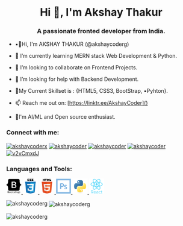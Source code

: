 <h1 align="center">Hi 👋, I'm Akshay Thakur</h1>
<h3 align="center">A passionate fronted developer from India.</h3>





- ▪️👋Hi, I'm AKSHAY THAKUR (@akshaycoderg)

- 🌱 I’m currently learning MERN stack Web Development & Python.

- 👯 I’m looking to collaborate on Frontend Projects.

- 🤔 I’m looking for help with Backend Development.

- 💯My Current Skillset is : {HTML5, CSS3, BootStrap, ▪️Pyhton}.

- 📫 Reach me out on: [https://linktr.ee/AkshayCoder]()

- 🚀I'm AI/ML and Open source enthusiast.


<h3 align="left">Connect with me:</h3>
<p align="left">
<a href="https://twitter.com/akshaycoderx" target="blank"><img align="center" src="https://raw.githubusercontent.com/rahuldkjain/github-profile-readme-generator/master/src/images/icons/Social/twitter.svg" alt="akshaycoderx" height="30" width="40" /></a>
<a href="https://linkedin.com/in/akshaycoder" target="blank"><img align="center" src="https://raw.githubusercontent.com/rahuldkjain/github-profile-readme-generator/master/src/images/icons/Social/linked-in-alt.svg" alt="akshaycoder" height="30" width="40" /></a>
<a href="https://instagram.com/akshaycoder" target="blank"><img align="center" src="https://raw.githubusercontent.com/rahuldkjain/github-profile-readme-generator/master/src/images/icons/Social/instagram.svg" alt="akshaycoder" height="30" width="40" /></a>
<a href="https://www.youtube.com/c/akshaycoder" target="blank"><img align="center" src="https://raw.githubusercontent.com/rahuldkjain/github-profile-readme-generator/master/src/images/icons/Social/youtube.svg" alt="akshaycoder" height="30" width="40" /></a>
<a href="https://discord.gg/v2vCmxdJ" target="blank"><img align="center" src="https://raw.githubusercontent.com/rahuldkjain/github-profile-readme-generator/master/src/images/icons/Social/discord.svg" alt="v2vCmxdJ" height="30" width="40" /></a>
</p>

<h3 align="left">Languages and Tools:</h3>
<p align="left"> <a href="https://getbootstrap.com" target="_blank" rel="noreferrer"> <img src="https://raw.githubusercontent.com/devicons/devicon/master/icons/bootstrap/bootstrap-plain-wordmark.svg" alt="bootstrap" width="40" height="40"/> </a> <a href="https://www.w3schools.com/css/" target="_blank" rel="noreferrer"> <img src="https://raw.githubusercontent.com/devicons/devicon/master/icons/css3/css3-original-wordmark.svg" alt="css3" width="40" height="40"/> </a> <a href="https://www.w3.org/html/" target="_blank" rel="noreferrer"> <img src="https://raw.githubusercontent.com/devicons/devicon/master/icons/html5/html5-original-wordmark.svg" alt="html5" width="40" height="40"/> </a> <a href="https://www.photoshop.com/en" target="_blank" rel="noreferrer"> <img src="https://raw.githubusercontent.com/devicons/devicon/master/icons/photoshop/photoshop-line.svg" alt="photoshop" width="40" height="40"/> </a> <a href="https://www.python.org" target="_blank" rel="noreferrer"> <img src="https://raw.githubusercontent.com/devicons/devicon/master/icons/python/python-original.svg" alt="python" width="40" height="40"/> </a> <a href="https://reactjs.org/" target="_blank" rel="noreferrer"> <img src="https://raw.githubusercontent.com/devicons/devicon/master/icons/react/react-original-wordmark.svg" alt="react" width="40" height="40"/> </a> </p>

<p><img align="left" src="https://github-readme-stats.vercel.app/api/top-langs?username=akshaycoderg&show_icons=true&locale=en&layout=compact" alt="akshaycoderg" /></p>

<p>&nbsp;<img align="center" src="https://github-readme-stats.vercel.app/api?username=akshaycoderg&show_icons=true&locale=en" alt="akshaycoderg" /></p>

<p><img align="center" src="https://github-readme-streak-stats.herokuapp.com/?user=akshaycoderg&" alt="akshaycoderg" /></p>

